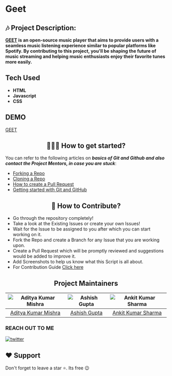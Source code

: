 # Geet


## 🎶 Project Description:
**[GEET](https://adityageet.netlify.app/) is an open-source music player that aims to provide users with a seamless music listening experience similar to popular platforms like Spotify. By contributing to this project, you'll be shaping the future of music streaming and helping music enthusiasts enjoy their favorite tunes more easily.**

## Tech Used
- **HTML**
- **Javascript**
- **CSS**

## DEMO
[GEET](https://adityageet.netlify.app/)
  
<h2 align=center> 👨🏻‍💻 How to get started? </h2> 

You can refer to the following articles on **_basics of Git and Github and also contact the Project Mentors, in case you are stuck_**:

- [Forking a Repo](https://help.github.com/en/github/getting-started-with-github/fork-a-repo)
- [Cloning a Repo](https://docs.github.com/en/repositories/creating-and-managing-repositories/cloning-a-repository)
- [How to create a Pull Request](https://opensource.com/article/19/7/create-pull-request-github)
- [Getting started with Git and GitHub](https://www.youtube.com/watch?v=apGV9Kg7ics&t=1878s)

<h2 align=center> 📝 How to Contribute? </h2>  


- Go through the repository completely!
- Take a look at the Existing Issues or create your own Issues!
- Wait for the Issue to be assigned to you after which you can start working on it.
- Fork the Repo and create a Branch for any Issue that you are working upon.
- Create a Pull Request which will be promptly reviewed and suggestions would be added to improve it.
- Add Screenshots to help us know what this Script is all about.
- For Contribution Guide [Click here](./CONTRIBUTING.md)

<h2 align=center> Project Maintainers </h2> 

<div align=center >
  
| ![Aditya Kumar Mishra](https://github.com/adityakmrmishra.png?size=100) | ![Ashish Gupta](https://github.com/l-ashish-gupta-l.png?size=100)  | ![Ankit Kumar Sharma](https://github.com/GuryonAnkit.png?size=100) |
| :----------------------------------------------------------------------: | :-----------------------------------------------------------------: |  :--------------------------------------------------------------: |
| [Aditya Kumar Mishra](https://github.com/adityakmrmishra)    | [Ashish Gupta](https://github.com/l-ashish-gupta-l)     |    [Ankit Kumar Sharma ](https://github.com/GuryonAnkit)    |

</div>

### **REACH OUT TO ME**
[![twitter](https://img.shields.io/badge/twitter-0A66C2?style=for-the-badge&logo=twitter&logoColor=white)](https://twitter.com/adityakmrmishra)

## ❤️ Support 
  
 Don't forget to leave a star ⭐️. Its free 😉






